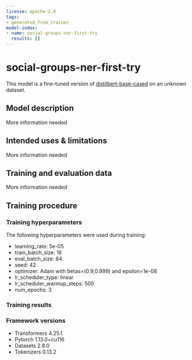```yaml
---
license: apache-2.0
tags:
- generated_from_trainer
model-index:
- name: social-groups-ner-first-try
  results: []
---
```


<!-- This model card has been generated automatically according to the information the Trainer had access to. You
should probably proofread and complete it, then remove this comment. -->

# social-groups-ner-first-try

This model is a fine-tuned version of [distilbert-base-cased](https://huggingface.co/distilbert-base-cased) on an unknown dataset.

## Model description

More information needed

## Intended uses & limitations

More information needed

## Training and evaluation data

More information needed

## Training procedure

### Training hyperparameters

The following hyperparameters were used during training:
- learning_rate: 5e-05
- train_batch_size: 16
- eval_batch_size: 64
- seed: 42
- optimizer: Adam with betas=(0.9,0.999) and epsilon=1e-08
- lr_scheduler_type: linear
- lr_scheduler_warmup_steps: 500
- num_epochs: 3

### Training results



### Framework versions

- Transformers 4.25.1
- Pytorch 1.13.0+cu116
- Datasets 2.8.0
- Tokenizers 0.13.2
